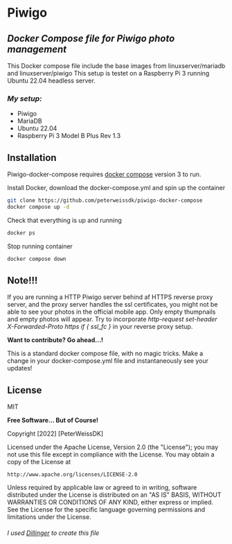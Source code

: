 # Piwigo
## _Docker Compose file for Piwigo photo management_


This Docker compose file include the base images from linuxserver/mariadb and linuxserver/piwigo
This setup is testet on a Raspberry Pi 3 running Ubuntu 22.04 headless server.

### _My setup:_
- Piwigo
- MariaDB
- Ubuntu 22.04
- Raspberry Pi 3 Model B Plus Rev 1.3

## Installation

Piwigo-docker-compose requires [docker compose](https://docs.docker.com/compose/) version 3 to run.

Install Docker, download the  docker-compose.yml and spin up the container

```sh
git clone https://github.com/peterweissdk/piwigo-docker-compose
docker compose up -d
```

Check that everything is up and running

```sh
docker ps
```

Stop running container

```sh
docker compose down
```
## Note!!!
If you are running a HTTP Piwigo server behind af HTTPS reverse proxy server, and the proxy server handles the ssl certificates, you might not be able to see your photos in the official mobile app. Only empty thumpnails and empty photos will appear. Try to incorporate *http-request set-header X-Forwarded-Proto https if { ssl_fc }* in your reverse proxy setup.

**Want to contribute? Go ahead...!**

This is a standard docker compose file, with no magic tricks.
Make a change in your docker-compose.yml file and instantaneously see your updates!

## License

MIT

**Free Software... But of Course!**

Copyright [2022] [PeterWeissDK]

Licensed under the Apache License, Version 2.0 (the "License");
you may not use this file except in compliance with the License.
You may obtain a copy of the License at

    http://www.apache.org/licenses/LICENSE-2.0

Unless required by applicable law or agreed to in writing, software
distributed under the License is distributed on an "AS IS" BASIS,
WITHOUT WARRANTIES OR CONDITIONS OF ANY KIND, either express or implied.
See the License for the specific language governing permissions and
limitations under the License.

###### _I used [Dillinger](https://dillinger.io) to create this file_

[//]: # (misc. -comments)
